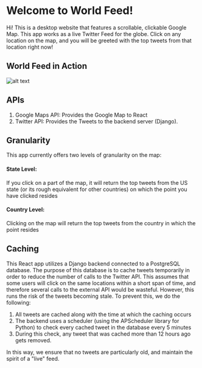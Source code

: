 # Welcome to World Feed!

Hi! This is a desktop website that features a scrollable, clickable Google Map. This app works as a live Twitter Feed for the globe. Click on any location on the map, and you will be greeted with the top tweets from that location right now! 

## World Feed in Action

![alt text](https://github.com/acesadaf/World-Feed/blob/master/src/Images/demo.gif)

## APIs

1. Google Maps API: Provides the Google Map to React
2. Twitter API: Provides the Tweets to the backend server (Django). 

## Granularity

This app currently offers two levels of granularity on the map:
#### State Level:
If you click on a part of the map, it will return the top tweets from the US state (or its rough equivalent for other countries) on which the point you have clicked resides

#### Country Level:
Clicking on the map will return the top tweets from the country in which the point resides

## Caching
This React app utilizes a Django backend connected to a PostgreSQL database. The purpose of this database is to cache tweets temporarily in order to reduce the number of calls to the Twitter API. This assumes that some users will click on the same locations within a short span of time, and therefore several calls to the external API would be wasteful. 
However, this runs the risk of the tweets becoming stale. To prevent this, we do the following:
1) All tweets are cached along with the time at which the caching occurs
2) The backend uses a scheduler (using the APScheduler library for Python) to check every cached tweet in the database every 5 minutes
3) During this check, any tweet that was cached more than 12 hours ago gets removed.

In this way, we ensure that no tweets are particularly old, and maintain the spirit of a "live" feed.


